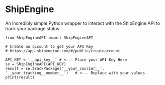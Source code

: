 # ShipEngine
An incredibly simple Python wrapper to interact with the ShipEngine API to track your package status



    from ShipEngineAPI import ShipEngineAPI
    
    # Create an account to get your API Key
    # https://app.shipengine.com/#/public/createaccount
    
    API_KEY = '__api_key__' # <--- Place your API Key Here
    se = ShipEngineAPI(API_KEY)
    result = se.trackPackage('__your_courier__', '__your_tracking__number__')	# <--- Replace with your values
    print(result)
